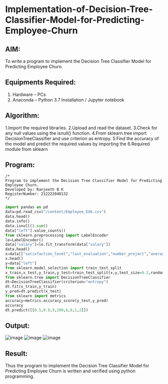 # Implementation-of-Decision-Tree-Classifier-Model-for-Predicting-Employee-Churn

## AIM:
To write a program to implement the Decision Tree Classifier Model for Predicting Employee Churn.

## Equipments Required:
1. Hardware – PCs
2. Anaconda – Python 3.7 Installation / Jupyter notebook

## Algorithm:
1.Import the required libraries.
2.Upload and read the dataset.
3.Check for any null values using the isnull() function.
4.From sklearn.tree import DecisionTreeClassifier and use criterion as entropy.
5.Find the accuracy of the model and predict the required values by importing the
6.Required module from sklearn

## Program:
```
/*
Program to implement the Decision Tree Classifier Model for Predicting Employee Churn.
Developed by: Ranjeeth B K
RegisterNumber: 212222040132 
*/
```
```python
import pandas as pd
data=pd.read_csv("/content/Employee_EX6.csv")
data.head()
data.info()
data.isnull().sum()
data["left"].value_counts()
from sklearn.preprocessing import LabelEncoder
le=LabelEncoder()
data["salary"]=le.fit_transform(data["salary"])
data.head()
x=data[["satisfaction_level","last_evaluation","number_project","average_montly_hours","time_spend_company","Work_accident","promotion_last_5years","salary"]]
x.head()
y=data["left"]
from sklearn.model_selection import train_test_split
x_train,x_test,y_train,y_test=train_test_split(x,y,test_size=0.2,random_state=100)
from sklearn.tree import DecisionTreeClassifier
dt=DecisionTreeClassifier(criterion="entropy")
dt.fit(x_train,y_train)
y_pred=dt.predict(x_test)
from sklearn import metrics
accuracy=metrics.accuracy_score(y_test,y_pred)
accuracy
dt.predict([[0.5,0.8,9,260,6,0,1,2]])
```

## Output:
![image](https://github.com/RANJEETH17/Implementation-of-Decision-Tree-Classifier-Model-for-Predicting-Employee-Churn/assets/120718823/47e2a472-50b5-47be-8063-5b9a919b0423)
![image](https://github.com/RANJEETH17/Implementation-of-Decision-Tree-Classifier-Model-for-Predicting-Employee-Churn/assets/120718823/53dc33ec-6238-47ae-a106-05352df257ea)
![image](https://github.com/RANJEETH17/Implementation-of-Decision-Tree-Classifier-Model-for-Predicting-Employee-Churn/assets/120718823/1dafbcf9-fbaf-469c-8858-f63ae3893928)





## Result:
Thus the program to implement the  Decision Tree Classifier Model for Predicting Employee Churn is written and verified using python programming.

